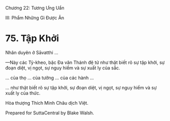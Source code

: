  

Chương 22: Tương Ưng Uẩn

III: Phẩm Những Gì Ðược Ăn

# 75\. Tập Khởi

Nhân duyên ở Sāvatthi …

—Này các Tỷ-kheo, bậc Ða văn Thánh đệ tử như thật biết rõ sự tập khởi, sự đoạn diệt, vị ngọt, sự nguy hiểm và sự xuất ly của sắc.

… của thọ … của tưởng … của các hành …

… như thật biết rõ sự tập khởi, sự đoạn diệt, vị ngọt, sự nguy hiểm và sự xuất ly của thức.

Hòa thượng Thích Minh Châu dịch Việt.

Prepared for SuttaCentral by Blake Walsh.